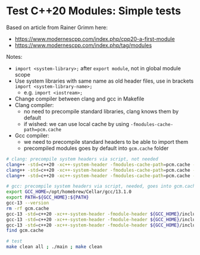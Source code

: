 # Test C++20 Modules: Simple tests

Based on article from Rainer Grimm here:

* <https://www.modernescpp.com/index.php/cpp20-a-first-module>
* <https://www.modernescpp.com/index.php/tag/modules>

Notes:

* `import <system-library>;` after `export module`, not in global module scope
* Use system libraries with same name as old header files, use in brackets `import <system-library-name>;`
  * e.g. `import <iostream>;`
* Change compiler between clang and gcc in Makefile
* Clang compiler:
  * no need to precompile standard libraries, clang knows them by default
  * if wished: we can use local cache by using `-fmodules-cache-path=pcm.cache`
* Gcc compiler:
  * we need to precompile standard headers to be able to import them
  * precompiled modules goes by default into `gcm.cache` folder

```bash
# clang: precompile system headers via script, not needed
clang++ -std=c++20 -xc++-system-header -fmodules-cache-path=pcm.cache --precompile iostream -o iostream.pcm
clang++ -std=c++20 -xc++-system-header -fmodules-cache-path=pcm.cache --precompile vector -o vector.pcm
clang++ -std=c++20 -xc++-system-header -fmodules-cache-path=pcm.cache --precompile numeric -o numeric.pcm

# gcc: precompile system headers via script, needed, goes into gcm.cache
export GCC_HOME=/opt/homebrew/Cellar/gcc/13.1.0
export PATH=${GCC_HOME}:${PATH}
gcc-13 --version
rm -rf gcm.cache
gcc-13 -std=c++20 -xc++-system-header -fmodule-header ${GCC_HOME}/include/c++/13/iostream
gcc-13 -std=c++20 -xc++-system-header -fmodule-header ${GCC_HOME}/include/c++/13/vector
gcc-13 -std=c++20 -xc++-system-header -fmodule-header ${GCC_HOME}/include/c++/13/numeric
find gcm.cache

# test
make clean all ; ./main ; make clean
```
